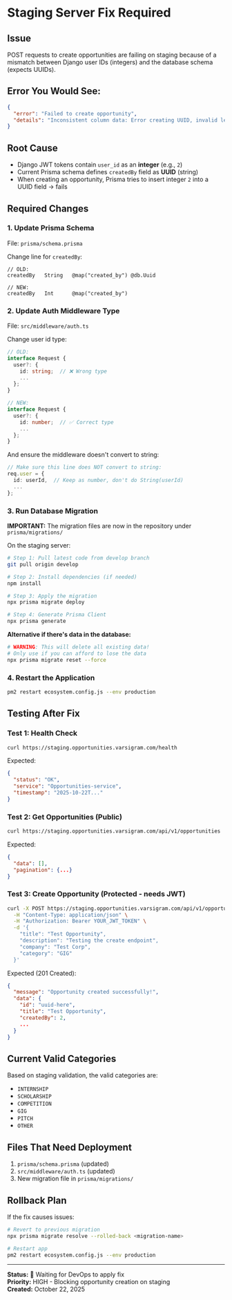 # Staging Server Fix Required

## Issue
POST requests to create opportunities are failing on staging because of a mismatch between Django user IDs (integers) and the database schema (expects UUIDs).

## Error You Would See:
```json
{
  "error": "Failed to create opportunity",
  "details": "Inconsistent column data: Error creating UUID, invalid length: expected length 32 for simple format, found 1"
}
```

## Root Cause
- Django JWT tokens contain `user_id` as an **integer** (e.g., `2`)
- Current Prisma schema defines `createdBy` field as **UUID** (string)
- When creating an opportunity, Prisma tries to insert integer `2` into a UUID field → fails

## Required Changes

### 1. Update Prisma Schema
File: `prisma/schema.prisma`

Change line for `createdBy`:
```prisma
// OLD:
createdBy   String   @map("created_by") @db.Uuid

// NEW:
createdBy   Int      @map("created_by")
```

### 2. Update Auth Middleware Type
File: `src/middleware/auth.ts`

Change user id type:
```typescript
// OLD:
interface Request {
  user?: {
    id: string;  // ❌ Wrong type
    ...
  };
}

// NEW:
interface Request {
  user?: {
    id: number;  // ✅ Correct type
    ...
  };
}
```

And ensure the middleware doesn't convert to string:
```typescript
// Make sure this line does NOT convert to string:
req.user = {
  id: userId,  // Keep as number, don't do String(userId)
  ...
};
```

### 3. Run Database Migration

**IMPORTANT:** The migration files are now in the repository under `prisma/migrations/`

On the staging server:

```bash
# Step 1: Pull latest code from develop branch
git pull origin develop

# Step 2: Install dependencies (if needed)
npm install

# Step 3: Apply the migration
npx prisma migrate deploy

# Step 4: Generate Prisma Client
npx prisma generate
```

**Alternative if there's data in the database:**
```bash
# WARNING: This will delete all existing data!
# Only use if you can afford to lose the data
npx prisma migrate reset --force
```

### 4. Restart the Application

```bash
pm2 restart ecosystem.config.js --env production
```

## Testing After Fix

### Test 1: Health Check
```bash
curl https://staging.opportunities.varsigram.com/health
```

Expected:
```json
{
  "status": "OK",
  "service": "Opportunities-service",
  "timestamp": "2025-10-22T..."
}
```

### Test 2: Get Opportunities (Public)
```bash
curl https://staging.opportunities.varsigram.com/api/v1/opportunities
```

Expected:
```json
{
  "data": [],
  "pagination": {...}
}
```

### Test 3: Create Opportunity (Protected - needs JWT)

```bash
curl -X POST https://staging.opportunities.varsigram.com/api/v1/opportunities \
  -H "Content-Type: application/json" \
  -H "Authorization: Bearer YOUR_JWT_TOKEN" \
  -d '{
    "title": "Test Opportunity",
    "description": "Testing the create endpoint",
    "company": "Test Corp",
    "category": "GIG"
  }'
```

Expected (201 Created):
```json
{
  "message": "Opportunity created successfully!",
  "data": {
    "id": "uuid-here",
    "title": "Test Opportunity",
    "createdBy": 2,
    ...
  }
}
```

## Current Valid Categories
Based on staging validation, the valid categories are:
- `INTERNSHIP`
- `SCHOLARSHIP`
- `COMPETITION`
- `GIG`
- `PITCH`
- `OTHER`

## Files That Need Deployment
1. `prisma/schema.prisma` (updated)
2. `src/middleware/auth.ts` (updated)
3. New migration file in `prisma/migrations/`

## Rollback Plan
If the fix causes issues:
```bash
# Revert to previous migration
npx prisma migrate resolve --rolled-back <migration-name>

# Restart app
pm2 restart ecosystem.config.js --env production
```

---
**Status:** 🔴 Waiting for DevOps to apply fix  
**Priority:** HIGH - Blocking opportunity creation on staging  
**Created:** October 22, 2025
